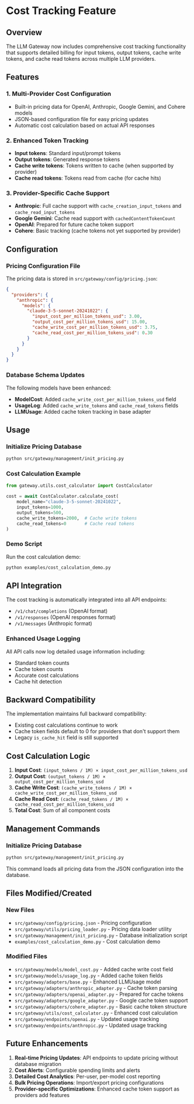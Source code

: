 # Cost Tracking Feature

## Overview

The LLM Gateway now includes comprehensive cost tracking functionality that supports detailed billing for input tokens, output tokens, cache write tokens, and cache read tokens across multiple LLM providers.

## Features

### 1. Multi-Provider Cost Configuration
- Built-in pricing data for OpenAI, Anthropic, Google Gemini, and Cohere models
- JSON-based configuration file for easy pricing updates
- Automatic cost calculation based on actual API responses

### 2. Enhanced Token Tracking
- **Input tokens**: Standard input/prompt tokens
- **Output tokens**: Generated response tokens
- **Cache write tokens**: Tokens written to cache (when supported by provider)
- **Cache read tokens**: Tokens read from cache (for cache hits)

### 3. Provider-Specific Cache Support
- **Anthropic**: Full cache support with `cache_creation_input_tokens` and `cache_read_input_tokens`
- **Google Gemini**: Cache read support with `cachedContentTokenCount`
- **OpenAI**: Prepared for future cache token support
- **Cohere**: Basic tracking (cache tokens not yet supported by provider)

## Configuration

### Pricing Configuration File
The pricing data is stored in `src/gateway/config/pricing.json`:

```json
{
  "providers": {
    "anthropic": {
      "models": {
        "claude-3-5-sonnet-20241022": {
          "input_cost_per_million_tokens_usd": 3.00,
          "output_cost_per_million_tokens_usd": 15.00,
          "cache_write_cost_per_million_tokens_usd": 3.75,
          "cache_read_cost_per_million_tokens_usd": 0.30
        }
      }
    }
  }
}
```

### Database Schema Updates
The following models have been enhanced:

- **ModelCost**: Added `cache_write_cost_per_million_tokens_usd` field
- **UsageLog**: Added `cache_write_tokens` and `cache_read_tokens` fields
- **LLMUsage**: Added cache token tracking in base adapter

## Usage

### Initialize Pricing Database
```bash
python src/gateway/management/init_pricing.py
```

### Cost Calculation Example
```python
from gateway.utils.cost_calculator import CostCalculator

cost = await CostCalculator.calculate_cost(
    model_name="claude-3-5-sonnet-20241022",
    input_tokens=1000,
    output_tokens=500,
    cache_write_tokens=2000,  # Cache write tokens
    cache_read_tokens=0       # Cache read tokens
)
```

### Demo Script
Run the cost calculation demo:
```bash
python examples/cost_calculation_demo.py
```

## API Integration

The cost tracking is automatically integrated into all API endpoints:

- `/v1/chat/completions` (OpenAI format)
- `/v1/responses` (OpenAI responses format)
- `/v1/messages` (Anthropic format)

### Enhanced Usage Logging
All API calls now log detailed usage information including:
- Standard token counts
- Cache token counts
- Accurate cost calculations
- Cache hit detection

## Backward Compatibility

The implementation maintains full backward compatibility:
- Existing cost calculations continue to work
- Cache token fields default to 0 for providers that don't support them
- Legacy `is_cache_hit` field is still supported

## Cost Calculation Logic

1. **Input Cost**: `(input_tokens / 1M) × input_cost_per_million_tokens_usd`
2. **Output Cost**: `(output_tokens / 1M) × output_cost_per_million_tokens_usd`
3. **Cache Write Cost**: `(cache_write_tokens / 1M) × cache_write_cost_per_million_tokens_usd`
4. **Cache Read Cost**: `(cache_read_tokens / 1M) × cache_read_cost_per_million_tokens_usd`
5. **Total Cost**: Sum of all component costs

## Management Commands

### Initialize Pricing Database
```bash
python src/gateway/management/init_pricing.py
```
This command loads all pricing data from the JSON configuration into the database.

## Files Modified/Created

### New Files
- `src/gateway/config/pricing.json` - Pricing configuration
- `src/gateway/utils/pricing_loader.py` - Pricing data loader utility
- `src/gateway/management/init_pricing.py` - Database initialization script
- `examples/cost_calculation_demo.py` - Cost calculation demo

### Modified Files
- `src/gateway/models/model_cost.py` - Added cache write cost field
- `src/gateway/models/usage_log.py` - Added cache token fields
- `src/gateway/adapters/base.py` - Enhanced LLMUsage model
- `src/gateway/adapters/anthropic_adapter.py` - Cache token parsing
- `src/gateway/adapters/openai_adapter.py` - Prepared for cache tokens
- `src/gateway/adapters/google_adapter.py` - Google cache token support
- `src/gateway/adapters/cohere_adapter.py` - Basic cache token structure
- `src/gateway/utils/cost_calculator.py` - Enhanced cost calculation
- `src/gateway/endpoints/openai.py` - Updated usage tracking
- `src/gateway/endpoints/anthropic.py` - Updated usage tracking

## Future Enhancements

1. **Real-time Pricing Updates**: API endpoints to update pricing without database migration
2. **Cost Alerts**: Configurable spending limits and alerts
3. **Detailed Cost Analytics**: Per-user, per-model cost reporting
4. **Bulk Pricing Operations**: Import/export pricing configurations
5. **Provider-specific Optimizations**: Enhanced cache token support as providers add features